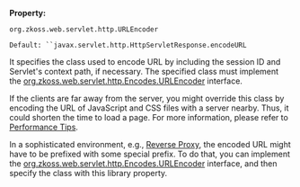 **Property:**

`org.zkoss.web.servlet.http.URLEncoder`

`Default: ``javax.servlet.http.HttpServletResponse.encodeURL`

It specifies the class used to encode URL by including the session ID
and Servlet's context path, if necessary. The specified class must
implement the
[org.zkoss.web.servlet.http.Encodes.URLEncoder](https://www.zkoss.org/javadoc/latest/zk/org/zkoss/web/servlet/http/Encodes/URLEncoder.html)
interface.

If the clients are far away from the server, you might override this
class by encoding the URL of JavaScript and CSS files with a server
nearby. Thus, it could shorten the time to load a page. For more
information, please refer to [Performance Tips]({{site.baseurl}}/zk_dev_ref/performance_tips/load_javascript_and_css_from_server_nearby).

In a sophisticated environment, e.g., [Reverse Proxy](http://en.wikipedia.org/wiki/Reverse_proxy), the encoded URL
might have to be prefixed with some special prefix. To do that, you can
implement the
[org.zkoss.web.servlet.http.Encodes.URLEncoder](https://www.zkoss.org/javadoc/latest/zk/org/zkoss/web/servlet/http/Encodes/URLEncoder.html)
interface, and then specify the class with this library property.
